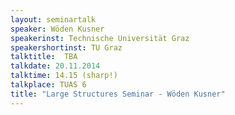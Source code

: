 ```yaml
---
layout: seminartalk
speaker: Wöden Kusner
speakerinst: Technische Universität Graz
speakershortinst: TU Graz
talktitle:  TBA
talkdate: 20.11.2014
talktime: 14.15 (sharp!)
talkplace: TUAS 6
title: "Large Structures Seminar - Wöden Kusner"
---
```


